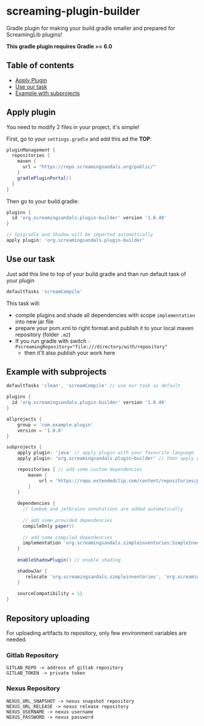 # screaming-plugin-builder
Gradle plugin for making your build.gradle smaller and prepared for ScreamingLib plugins!

**This gradle plugin requires Gradle >= 6.0**

## Table of contents
* [Apply Plugin](#apply-plugin)
* [Use our task](#use-our-task)
* [Example with subprojects](#example-with-subprojects)

## Apply plugin

You need to modify 2 files in your project, it's simple!


First, go to your `settings.gradle` and add this ad the **TOP**:
```groovy
pluginManagement {
  repositories {
    maven {
      url = "https://repo.screamingsandals.org/public/"
    }
    gradlePluginPortal()
  }
}
```

Then go to your build.gradle:
```groovy
plugins {
  id 'org.screamingsandals.plugin-builder' version '1.0.49'
}

// Spigradle and Shadow will be imported automatically
apply plugin: 'org.screamingsandals.plugin-builder'
```

## Use our task
Just add this line to top of your build.gradle and than run default task of your plugin
```groovy
defaultTasks 'screamCompile'
```
This task will:
* compile plugins and shade all dependencies with scope `implementation` into new jar file
* prepare your pom.xml to right format and publish it to your local maven repository (folder `.m2`)
* If you run gradle with switch `-PscreamingRepository="file:///directory/with/repository"`
  * then it'll also publish your work here

## Example with subprojects
```groovy
defaultTasks 'clean', 'screamCompile' // use our task as default

plugins {
  id 'org.screamingsandals.plugin-builder' version '1.0.49'
}

allprojects {
    group = 'com.example.plugin'
    version = '1.0.0'
}

subprojects {
    apply plugin: 'java' // apply plugin with your favourite language 'java', 'groovy', 'kotlin' etc.
    apply plugin: 'org.screamingsandals.plugin-builder' // then apply our plugin

    repositories { // add some custom dependencies
        maven {
            url = 'https://repo.extendedclip.com/content/repositories/placeholderapi/'
        }
    }
    
    dependencies {
      // lombok and jetbrains annotations are added automatically
    
      // add some provided dependencies
      compileOnly paper()
      
      // add some compiled dependencies
      implementation 'org.screamingsandals.simpleinventories:SimpleInventories-Core:1.0.0'
    }
  
    enableShadowPlugin() // enable shading

    shadowJar {
       relocate 'org.screamingsandals.simpleinventories', 'org.screamingsandals.simpleinventories2' // add some relocation if you shade something inside
    }
    
    sourceCompatibility = 11
}


```

## Repository uploading
For uploading artifacts to repository, only few environment variables are needed.

### Gitlab Repository
```
GITLAB_REPO -> address of gitlab repository
GITLAB_TOKEN -> private token
```

### Nexus Repository
```
NEXUS_URL_SNAPSHOT -> nexus snapshot repository
NEXUS_URL_RELEASE -> nexus release repository
NEXUS_USERNAME -> nexus username
NEXUS_PASSWORD -> nexus password
```
